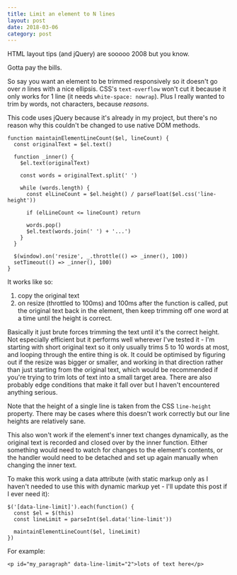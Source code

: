 ```yaml
---
title: Limit an element to N lines
layout: post
date: 2018-03-06
category: post
---
```


HTML layout tips (and jQuery) are sooooo 2008 but you know.

Gotta pay the bills.

So say you want an element to be trimmed responsively so it doesn't go over _n_ lines with a nice ellipsis. CSS's `text-overflow` won't cut it because it only works for 1 line (it needs `white-space: nowrap`). Plus I really wanted to trim by words, not characters, because _reasons_.

This code uses jQuery because it's already in my project, but there's no reason why this couldn't be changed to use native DOM methods.

```
function maintainElementLineCount($el, lineCount) {
  const originalText = $el.text()

  function _inner() {
    $el.text(originalText)

    const words = originalText.split(' ')

    while (words.length) {
      const elLineCount = $el.height() / parseFloat($el.css('line-height'))

      if (elLineCount <= lineCount) return

      words.pop()
      $el.text(words.join(' ') + '...')
    }
  }

  $(window).on('resize', _.throttle(() => _inner(), 100))
  setTimeout(() => _inner(), 100)
}
```

It works like so:

1. copy the original text
2. on resize (throttled to 100ms) and 100ms after the function is called, put the original text back in the element, then keep trimming off one word at a time until the height is correct.

Basically it just brute forces trimming the text until it's the correct height. Not especially efficient but it performs well wherever I've tested it - I'm starting with short original text so it only usually trims 5 to 10 words at most, and looping through the entire thing is ok. It could be optimised by figuring out if the resize was bigger or smaller, and working in that direction rather than just starting from the original text, which would be recommended if you're trying to trim lots of text into a small target area. There are also probably edge conditions that make it fall over but I haven't encountered anything serious.

Note that the height of a single line is taken from the CSS `line-height` property. There may be cases where this doesn't work correctly but our line heights are relatively sane.

This also won't work if the element's inner text changes dynamically, as the original text is recorded and closed over by the inner function. Either something would need to watch for changes to the element's contents, or the handler would need to be detached and set up again manually when changing the inner text.

To make this work using a data attribute (with static markup only as I haven't needed to use this with dynamic markup yet - I'll update this post if I ever need it):

```
$('[data-line-limit]').each(function() {
  const $el = $(this)
  const lineLimit = parseInt($el.data('line-limit'))

  maintainElementLineCount($el, lineLimit)
})
```

For example:

```
<p id="my_paragraph" data-line-limit="2">lots of text here</p>
```

